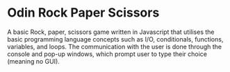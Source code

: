 # Odin Rock Paper Scissors

A basic Rock, paper, scissors game written in Javascript that utilises the basic
programming language concepts such as I/O, conditionals, functions, variables, and loops.
The communication with the user is done through the console and pop-up windows,
which prompt user to type their choice (meaning no GUI).
